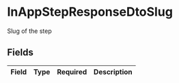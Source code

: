 # InAppStepResponseDtoSlug

Slug of the step


## Fields

| Field       | Type        | Required    | Description |
| ----------- | ----------- | ----------- | ----------- |